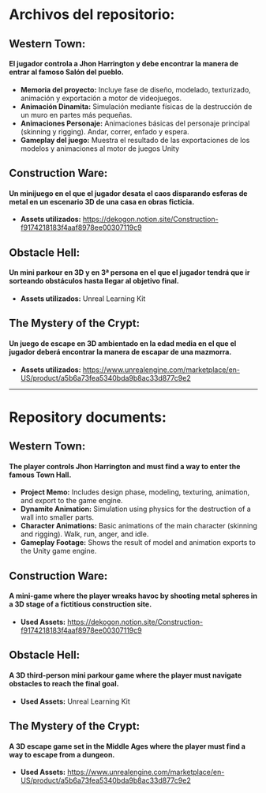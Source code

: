 # Archivos del repositorio:
## **Western Town:**
  #### El jugador controla a Jhon Harrington y debe encontrar la manera de entrar al famoso Salón del pueblo.

  - **Memoria del proyecto:** Incluye fase de diseño, modelado, texturizado, animación y exportación a motor de videojuegos.
  - **Animación Dinamita:** Simulación mediante físicas de la destrucción de un muro en partes más pequeñas.
  - **Animaciones Personaje:** Animaciones básicas del personaje principal (skinning y rigging). Andar, correr, enfado y espera.
  - **Gameplay del juego:** Muestra el resultado de las exportaciones de los modelos y animaciones al motor de juegos Unity
    
## **Construction Ware:**
  #### Un minijuego en el que el jugador desata el caos disparando esferas de metal en un escenario 3D de una casa en obras ficticia.
  
  - **Assets utilizados:** https://dekogon.notion.site/Construction-f9174218183f4aaf8978ee00307119c9


## **Obstacle Hell:**
  #### Un mini parkour en 3D y en 3ª persona en el que el jugador tendrá que ir sorteando obstáculos hasta llegar al objetivo final.
  
  - **Assets utilizados:** Unreal Learning Kit

## **The Mystery of the Crypt:**
  #### Un juego de escape en 3D ambientado en la edad media en el que el jugador deberá encontrar la manera de escapar de una mazmorra.
  
  - **Assets utilizados:** https://www.unrealengine.com/marketplace/en-US/product/a5b6a73fea5340bda9b8ac33d877c9e2

--------------------------------------------------------------------------------

# Repository documents:

## **Western Town:**
  #### The player controls Jhon Harrington and must find a way to enter the famous Town Hall.
  
  - **Project Memo:** Includes design phase, modeling, texturing, animation, and export to the game engine.
  - **Dynamite Animation:** Simulation using physics for the destruction of a wall into smaller parts.
  - **Character Animations:** Basic animations of the main character (skinning and rigging). Walk, run, anger, and idle.
  - **Gameplay Footage:** Shows the result of model and animation exports to the Unity game engine.

## **Construction Ware:**
   #### A mini-game where the player wreaks havoc by shooting metal spheres in a 3D stage of a fictitious construction site.
  - **Used Assets:** https://dekogon.notion.site/Construction-f9174218183f4aaf8978ee00307119c9

## **Obstacle Hell:**
   #### A 3D third-person mini parkour game where the player must navigate obstacles to reach the final goal.
  - **Used Assets:** Unreal Learning Kit

## **The Mystery of the Crypt:**
   #### A 3D escape game set in the Middle Ages where the player must find a way to escape from a dungeon.
  - **Used Assets:** https://www.unrealengine.com/marketplace/en-US/product/a5b6a73fea5340bda9b8ac33d877c9e2


